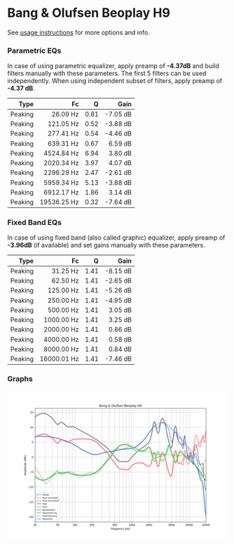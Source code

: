 # Bang & Olufsen Beoplay H9
See [usage instructions](https://github.com/jaakkopasanen/AutoEq#usage) for more options and info.

### Parametric EQs
In case of using parametric equalizer, apply preamp of **-4.37dB** and build filters manually
with these parameters. The first 5 filters can be used independently.
When using independent subset of filters, apply preamp of **-4.37 dB**.

| Type    | Fc          |    Q | Gain     |
|--------:|------------:|-----:|---------:|
| Peaking | 26.09 Hz    | 0.81 | -7.05 dB |
| Peaking | 121.05 Hz   | 0.52 | -3.88 dB |
| Peaking | 277.41 Hz   | 0.54 | -4.46 dB |
| Peaking | 639.31 Hz   | 0.67 | 6.59 dB  |
| Peaking | 4524.84 Hz  | 6.94 | 3.80 dB  |
| Peaking | 2020.34 Hz  | 3.97 | 4.07 dB  |
| Peaking | 2296.29 Hz  | 2.47 | -2.61 dB |
| Peaking | 5959.34 Hz  | 5.13 | -3.88 dB |
| Peaking | 6912.17 Hz  | 1.86 | 3.14 dB  |
| Peaking | 19536.25 Hz | 0.32 | -7.64 dB |

### Fixed Band EQs
In case of using fixed band (also called graphic) equalizer, apply preamp of **-3.96dB**
(if available) and set gains manually with these parameters.

| Type    | Fc          |    Q | Gain     |
|--------:|------------:|-----:|---------:|
| Peaking | 31.25 Hz    | 1.41 | -8.15 dB |
| Peaking | 62.50 Hz    | 1.41 | -2.65 dB |
| Peaking | 125.00 Hz   | 1.41 | -5.26 dB |
| Peaking | 250.00 Hz   | 1.41 | -4.95 dB |
| Peaking | 500.00 Hz   | 1.41 | 3.05 dB  |
| Peaking | 1000.00 Hz  | 1.41 | 3.25 dB  |
| Peaking | 2000.00 Hz  | 1.41 | 0.86 dB  |
| Peaking | 4000.00 Hz  | 1.41 | 0.58 dB  |
| Peaking | 8000.00 Hz  | 1.41 | 0.84 dB  |
| Peaking | 16000.01 Hz | 1.41 | -7.46 dB |

### Graphs
![](./Bang%20&%20Olufsen%20Beoplay%20H9.png)